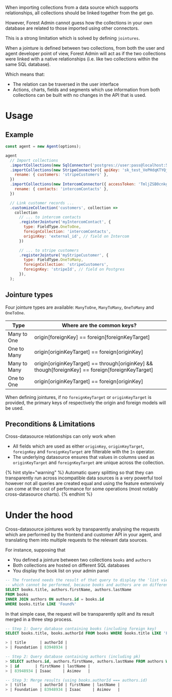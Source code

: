 When importing collections from a data source which supports relationships, all collections should be linked together from the get go.

However, Forest Admin cannot guess how the collections in your own database are related to those imported using other connectors.

This is a strong limitation which is solved by defining `jointures`.

When a jointure is defined between two collections, from both the user and agent developer point of view, Forest Admin will act as if the two collections were linked with a native relationships (i.e. like two collections within the same SQL database).

Which means that:

- The relation can be traversed in the user interface
- Actions, charts, fields and segments which use information from both collections can be built with no changes in the API that is used.

# Usage

## Example

```javascript
const agent = new Agent(options);

agent
  // Import collections
  .importCollections(new SqlConnector('postgres://user:pass@localhost:5432/mySchema'))
  .importCollections(new StripeConnector({ apiKey: 'sk_test_VePHdqKTYQjKNInc7u56JBrQ' }), {
    rename: { customers: 'stripeCustomers' },
  })
  .importCollections(new IntercomConnector({ accessToken: 'TmljZSB0cnkgOik=' }), {
    rename: { contacts: 'intercomContacts' },
  })

  // Link customer records ...
  .customizeCollection('customers', collection =>
    collection
      // ... to intercom contacts
      .registerJointure('myIntercomContact', {
        type: FieldType.OneToOne,
        foreignCollection: 'intercomContacts',
        originKey: 'external_id', // field on Intercom
      })

      // ... to stripe customers
      .registerJointure('myStripeCustomer', {
        type: FieldType.OneToMany,
        foreignCollection: 'stripeCustomers',
        foreignKey: 'stripeId', // field on Postgres
      }),
  );
```

## Jointure types

Four jointure types are available: `ManyToOne`, `ManyToMany`, `OneToMany` and `OneToOne`.

| Type         | Where are the common keys?                                                                       |
| ------------ | ------------------------------------------------------------------------------------------------ |
| Many to One  | origin[foreignKey] == foreign[foreignKeyTarget]                                                  |
| One to Many  | origin[originKeyTarget] == foreign[originKey]                                                    |
| Many to Many | origin[originKeyTarget] == through[originKey] && though[foreignKey] == foreign[foreignKeyTarget] |
| One to One   | origin[originKeyTarget] == foreign[originKey]                                                    |

When defining jointures, if no `foreignKeyTarget` or `originKeyTarget` is provided, the primary keys of respectively the origin and foreign models will be used.

## Preconditions & Limitations

Cross-datasource relationships can only work when

- All fields which are used as either `originKey`, `originKeyTarget`, `foreignKey` and `foreignKeyTarget` are filterable with the `In` operator.
- The underlying datasource ensures that values in columns used as `originKeyTarget` and `foreignKeyTarget` are unique across the collection.

{% hint style="warning" %}
Automatic query splitting so that they can transparently run across incompatible data sources is a very powerful tool however not all queries are created equal and using the feature extensively can come at the cost of performance for some operations (most notably cross-datasource charts).
{% endhint %}

# Under the hood

Cross-datasource jointures work by transparently analysing the requests which are performed by the frontend and customer API in your agent, and translating them into multiple requests to the relevant data sources.

For instance, supposing that

- You defined a jointure between two collections `books` and `authors`
- Both collections are hosted on different SQL databases
- You display the book list on your admin panel

```sql
-- The frontend needs the result of that query to display the 'list view'
-- which cannot be performed, because books and authors are on different databases
SELECT books.title, authors.firstName, authors.lastName
FROM books
INNER JOIN authors ON authors.id = books.id
WHERE books.title LIKE 'Found%'
```

In that simple case, the request will be transparently split and its result merged in a three step process.

```sql
-- Step 1: Query database containing books (including foreign key)
SELECT books.title, books.authorId FROM books WHERE books.title LIKE 'Found%';

> | title      | authorId |
> | Foundation | 83948934 |

-- Step 2: Query database containing authors (including pk)
> SELECT authors.id, authors.firstName, authors.lastName FROM authors WHERE id IN (83948934);
> | id       | firstName | lastName |
> | 83948934 | Isaac     | Asimov   |

-- Step 3: Merge results (using books.authorId === authors.id)
> | title      | authorId | firstName | lastName |
> | Foundation | 83948934 | Isaac     | Asimov   |

```
